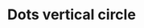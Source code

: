 ---
title: Dots vertical circle
tags: ["dots", "vertical", "circle", "more", "menu"]
icon: dots-vertical-circle
svg: '<svg xmlns="http://www.w3.org/2000/svg" width="24" height="24" fill="none" viewBox="0 0 24 24" stroke-width="1.5" stroke-linecap="round" stroke-linejoin="round" stroke="currentColor"><circle cx="12" cy="12.5" r="9"/><path d="M12.25 12.5h-.5m.5-4h-.5m.5 8h-.5"/></svg>'
---
